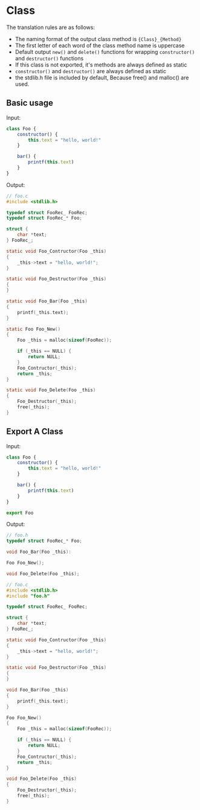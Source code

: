 # Class

The translation rules are as follows:

- The naming format of the output class method is `{Class}_{Method}`
- The first letter of each word of the class method name is uppercase
- Default output `new()` and `delete()` functions for wrapping `constructor()` and `destructor()` functions
- If this class is not exported, it's methods are always defined as static
- `constructor()` and `destructor()` are always defined as static
- the stdlib.h file is included by default, Because free() and malloc() are used.

## Basic usage

Input:

``` jsx
class Foo {
    constructor() {
        this.text = "hello, world!"
    }

    bar() {
        printf(this.text)
    }
}
```

Output:

``` c
// foo.c
#include <stdlib.h>

typedef struct FooRec_ FooRec;
typedef struct FooRec_* Foo;

struct {
    char *text;
} FooRec_;

static void Foo_Contructor(Foo _this)
{
    _this->text = "hello, world!";
}

static void Foo_Destructor(Foo _this)
{
}

static void Foo_Bar(Foo _this)
{
    printf(_this.text);
}

static Foo Foo_New()
{
    Foo _this = malloc(sizeof(FooRec));

    if (_this == NULL) {
        return NULL;
    }
    Foo_Contructor(_this);
    return _this;
}

static void Foo_Delete(Foo _this)
{
    Foo_Destructor(_this);
    free(_this);
}
```

## Export A Class

Input:

``` jsx
class Foo {
    constructor() {
        this.text = "hello, world!"
    }

    bar() {
        printf(this.text)
    }
}

export Foo
```

Output:

``` c
// foo.h
typedef struct FooRec_* Foo;

void Foo_Bar(Foo _this):

Foo Foo_New();

void Foo_Delete(Foo _this);

```

``` c
// foo.c
#include <stdlib.h>
#include "foo.h"

typedef struct FooRec_ FooRec;

struct {
    char *text;
} FooRec_;

static void Foo_Contructor(Foo _this)
{
    _this->text = "hello, world!";
}

static void Foo_Destructor(Foo _this)
{
}

void Foo_Bar(Foo _this)
{
    printf(_this.text);
}

Foo Foo_New()
{
    Foo _this = malloc(sizeof(FooRec));

    if (_this == NULL) {
        return NULL;
    }
    Foo_Contructor(_this);
    return _this;
}

void Foo_Delete(Foo _this)
{
    Foo_Destructor(_this);
    free(_this);
}
```
